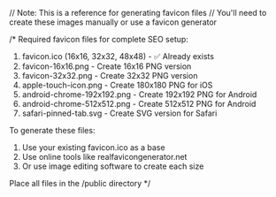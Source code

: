 // Note: This is a reference for generating favicon files
// You'll need to create these images manually or use a favicon generator

/*
Required favicon files for complete SEO setup:

1. favicon.ico (16x16, 32x32, 48x48) - ✅ Already exists
2. favicon-16x16.png - Create 16x16 PNG version
3. favicon-32x32.png - Create 32x32 PNG version  
4. apple-touch-icon.png - Create 180x180 PNG for iOS
5. android-chrome-192x192.png - Create 192x192 PNG for Android
6. android-chrome-512x512.png - Create 512x512 PNG for Android
7. safari-pinned-tab.svg - Create SVG version for Safari

To generate these files:
1. Use your existing favicon.ico as a base
2. Use online tools like realfavicongenerator.net
3. Or use image editing software to create each size

Place all files in the /public directory
*/